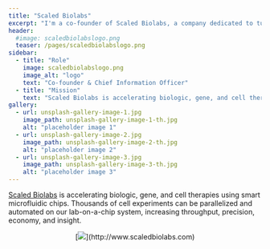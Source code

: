 ```yaml
---
title: "Scaled Biolabs"
excerpt: "I'm a co-founder of Scaled Biolabs, a company dedicated to turbocharging biotech and biopharma R&D."
header:
  #image: scaledbiolabslogo.png
  teaser: /pages/scaledbiolabslogo.png
sidebar:
  - title: "Role"
    image: scaledbiolabslogo.png
    image_alt: "logo"
    text: "Co-founder & Chief Information Officer"
  - title: "Mission"
    text: "Scaled Biolabs is accelerating biologic, gene, and cell therapies using smart microfluidic chips."
gallery:
  - url: unsplash-gallery-image-1.jpg
    image_path: unsplash-gallery-image-1-th.jpg
    alt: "placeholder image 1"
  - url: unsplash-gallery-image-2.jpg
    image_path: unsplash-gallery-image-2-th.jpg
    alt: "placeholder image 2"
  - url: unsplash-gallery-image-3.jpg
    image_path: unsplash-gallery-image-3-th.jpg
    alt: "placeholder image 3"
---
```


[Scaled Biolabs](http://www.scaledbiolabs.com) is accelerating biologic, gene, and cell therapies using smart microfluidic chips. Thousands of cell experiments can be parallelized and automated on our lab-on-a-chip system, increasing throughput, precision, economy, and insight.

<center>
[<img src="http://www.brendangriffen.com/assets/pages/scaledbiolabs.jpg">](http://www.scaledbiolabs.com)
</center>